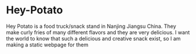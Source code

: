 # Hey-Potato
Hey Potato is a food truck/snack stand in Nanjing Jiangsu China. They make curly fries of many different flavors and they are very delicious. I want the world to know that such a delicious and creative snack exist, so I am making a static webpage for them

